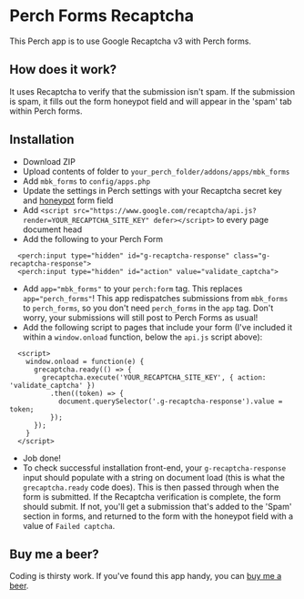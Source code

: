 # Perch Forms Recaptcha

This Perch app is to use Google Recaptcha v3 with Perch forms.

## How does it work?
It uses Recaptcha to verify that the submission isn't spam. If the submission is spam, it fills out the form honeypot field and will appear in the 'spam' tab within Perch forms.

## Installation
- Download ZIP
- Upload contents of folder to `your_perch_folder/addons/apps/mbk_forms`
- Add `mbk_forms` to `config/apps.php`
- Update the settings in Perch settings with your Recaptcha secret key and [honeypot](https://docs.grabaperch.com/addons/blog/spam/) form field
- Add `<script src="https://www.google.com/recaptcha/api.js?render=YOUR_RECAPTCHA_SITE_KEY" defer></script>` to every page document head
- Add the following to your Perch Form
```
  <perch:input type="hidden" id="g-recaptcha-response" class="g-recaptcha-response">
  <perch:input type="hidden" id="action" value="validate_captcha">
```
- Add `app="mbk_forms"` to your `perch:form` tag. This replaces `app="perch_forms"`! This app redispatches submissions from `mbk_forms` to `perch_forms`, so you don't need `perch_forms` in the `app` tag. Don't worry, your submissions will still post to Perch Forms as usual!
- Add the following script to pages that include your form (I've included it within a `window.onload` function, below the `api.js` script above):
```
  <script>
    window.onload = function(e) { 
      grecaptcha.ready(() => {
        grecaptcha.execute('YOUR_RECAPTCHA_SITE_KEY', { action: 'validate_captcha' })
          .then((token) => {
            document.querySelector('.g-recaptcha-response').value = token;
          });
      });
    }
  </script>
```
- Job done!
- To check successful installation front-end, your `g-recaptcha-response` input should populate with a string on document load (this is what the `grecaptcha.ready` code does). This is then passed through when the form is submitted. If the Recaptcha verification is complete, the form should submit. If not, you'll get a submission that's added to the 'Spam' section in forms, and returned to the form with the honeypot field with a value of `Failed captcha`.

## Buy me a beer?
Coding is thirsty work. If you've found this app handy, you can [buy me a beer](https://www.paypal.me/ryangittings/3.50?locale.x=en_GB).